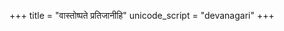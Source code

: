 +++
title = "वास्तोष्पते प्रतिजानीहि"
unicode_script = "devanagari"
+++

<div class="js_include" url="/vedAH/Rk/shAkalam/saMhitA/07/055_vAstoShpate_pratijAnIhi/"  newLevelForH1="2" includeTitle="true"> </div>  

